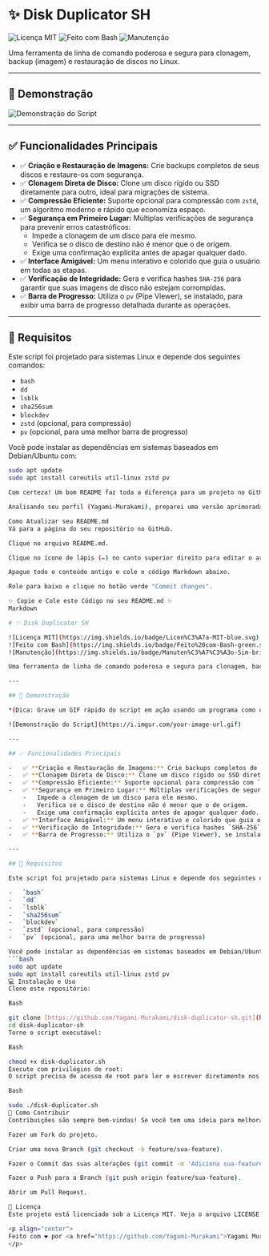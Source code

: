 # ✨ Disk Duplicator SH

![Licença MIT](https://img.shields.io/badge/Licen%C3%A7a-MIT-blue.svg)
![Feito com Bash](https://img.shields.io/badge/Feito%20com-Bash-green.svg)
![Manutenção](https://img.shields.io/badge/Manuten%C3%A7%C3%A3o-Sim-brightgreen.svg)

Uma ferramenta de linha de comando poderosa e segura para clonagem, backup (imagem) e restauração de discos no Linux.

---

## 🚀 Demonstração



![Demonstração do Script]([https://i.imgur.com/your-image-url.gif](https://i.imgur.com/P2zUhOs.gif)) 

---

## ✅ Funcionalidades Principais

-   ✅ **Criação e Restauração de Imagens:** Crie backups completos de seus discos e restaure-os com segurança.
-   ✅ **Clonagem Direta de Disco:** Clone um disco rígido ou SSD diretamente para outro, ideal para migrações de sistema.
-   ✅ **Compressão Eficiente:** Suporte opcional para compressão com `zstd`, um algoritmo moderno e rápido que economiza espaço.
-   ✅ **Segurança em Primeiro Lugar:** Múltiplas verificações de segurança para prevenir erros catastróficos:
    -   Impede a clonagem de um disco para ele mesmo.
    -   Verifica se o disco de destino não é menor que o de origem.
    -   Exige uma confirmação explícita antes de apagar qualquer dado.
-   ✅ **Interface Amigável:** Um menu interativo e colorido que guia o usuário em todas as etapas.
-   ✅ **Verificação de Integridade:** Gera e verifica hashes `SHA-256` para garantir que suas imagens de disco não estejam corrompidas.
-   ✅ **Barra de Progresso:** Utiliza o `pv` (Pipe Viewer), se instalado, para exibir uma barra de progresso detalhada durante as operações.

---

## 🔧 Requisitos

Este script foi projetado para sistemas Linux e depende dos seguintes comandos:

-   `bash`
-   `dd`
-   `lsblk`
-   `sha256sum`
-   `blockdev`
-   `zstd` (opcional, para compressão)
-   `pv` (opcional, para uma melhor barra de progresso)

Você pode instalar as dependências em sistemas baseados em Debian/Ubuntu com:
```bash
sudo apt update
sudo apt install coreutils util-linux zstd pv

Com certeza! Um bom README faz toda a diferença para um projeto no GitHub. Ele é a porta de entrada e a primeira impressão que as pessoas terão do seu trabalho.

Analisando seu perfil (Yagami-Murakami), preparei uma versão aprimorada e mais visual do README.md para o seu projeto disk-duplicator-sh. Ele usa elementos de formatação do Markdown para ficar mais organizado e atraente.

Como Atualizar seu README.md
Vá para a página do seu repositório no GitHub.

Clique no arquivo README.md.

Clique no ícone de lápis (✏️) no canto superior direito para editar o arquivo.

Apague todo o conteúdo antigo e cole o código Markdown abaixo.

Role para baixo e clique no botão verde "Commit changes".

✨ Copie e Cole este Código no seu README.md ✨
Markdown

# ✨ Disk Duplicator SH

![Licença MIT](https://img.shields.io/badge/Licen%C3%A7a-MIT-blue.svg)
![Feito com Bash](https://img.shields.io/badge/Feito%20com-Bash-green.svg)
![Manutenção](https://img.shields.io/badge/Manuten%C3%A7%C3%A3o-Sim-brightgreen.svg)

Uma ferramenta de linha de comando poderosa e segura para clonagem, backup (imagem) e restauração de discos no Linux.

---

## 🚀 Demonstração

*(Dica: Grave um GIF rápido do script em ação usando um programa como o [Peek](https://github.com/phw/peek) e coloque aqui para impressionar!)*

![Demonstração do Script](https://i.imgur.com/your-image-url.gif) 

---

## ✅ Funcionalidades Principais

-   ✅ **Criação e Restauração de Imagens:** Crie backups completos de seus discos e restaure-os com segurança.
-   ✅ **Clonagem Direta de Disco:** Clone um disco rígido ou SSD diretamente para outro, ideal para migrações de sistema.
-   ✅ **Compressão Eficiente:** Suporte opcional para compressão com `zstd`, um algoritmo moderno e rápido que economiza espaço.
-   ✅ **Segurança em Primeiro Lugar:** Múltiplas verificações de segurança para prevenir erros catastróficos:
    -   Impede a clonagem de um disco para ele mesmo.
    -   Verifica se o disco de destino não é menor que o de origem.
    -   Exige uma confirmação explícita antes de apagar qualquer dado.
-   ✅ **Interface Amigável:** Um menu interativo e colorido que guia o usuário em todas as etapas.
-   ✅ **Verificação de Integridade:** Gera e verifica hashes `SHA-256` para garantir que suas imagens de disco não estejam corrompidas.
-   ✅ **Barra de Progresso:** Utiliza o `pv` (Pipe Viewer), se instalado, para exibir uma barra de progresso detalhada durante as operações.

---

## 🔧 Requisitos

Este script foi projetado para sistemas Linux e depende dos seguintes comandos:

-   `bash`
-   `dd`
-   `lsblk`
-   `sha256sum`
-   `blockdev`
-   `zstd` (opcional, para compressão)
-   `pv` (opcional, para uma melhor barra de progresso)

Você pode instalar as dependências em sistemas baseados em Debian/Ubuntu com:
```bash
sudo apt update
sudo apt install coreutils util-linux zstd pv
💻 Instalação e Uso
Clone este repositório:

Bash

git clone [https://github.com/Yagami-Murakami/disk-duplicator-sh.git](https://github.com/Yagami-Murakami/disk-duplicator-sh.git)
cd disk-duplicator-sh
Torne o script executável:

Bash

chmod +x disk-duplicator.sh
Execute com privilégios de root:
O script precisa de acesso de root para ler e escrever diretamente nos dispositivos de disco.

Bash

sudo ./disk-duplicator.sh
🙏 Como Contribuir
Contribuições são sempre bem-vindas! Se você tem uma ideia para melhorar o script, encontrou um bug ou quer adicionar uma nova funcionalidade, sinta-se à vontade para:

Fazer um Fork do projeto.

Criar uma nova Branch (git checkout -b feature/sua-feature).

Fazer o Commit das suas alterações (git commit -m 'Adiciona sua-feature').

Fazer o Push para a Branch (git push origin feature/sua-feature).

Abrir um Pull Request.

📄 Licença
Este projeto está licenciado sob a Licença MIT. Veja o arquivo LICENSE para mais detalhes.

<p align="center">
Feito com ❤️ por <a href="https://github.com/Yagami-Murakami">Yagami Murakami</a>
</p>

